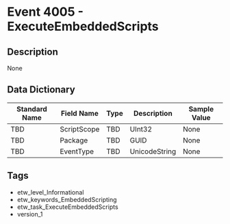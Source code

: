 # Event 4005 - ExecuteEmbeddedScripts

## Description
None

## Data Dictionary
|Standard Name|Field Name|Type|Description|Sample Value|
|---|---|---|---|---|
|TBD|ScriptScope|TBD|UInt32|None|None|
|TBD|Package|TBD|GUID|None|None|
|TBD|EventType|TBD|UnicodeString|None|None|

## Tags
* etw_level_Informational
* etw_keywords_EmbeddedScripting
* etw_task_ExecuteEmbeddedScripts
* version_1